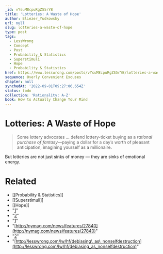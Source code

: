 ```yaml
---
_id: vYsuM8cpuRgZS5rYB
title: 'Lotteries: A Waste of Hope'
author: Eliezer_Yudkowsky
url: null
slug: lotteries-a-waste-of-hope
type: post
tags:
  - LessWrong
  - Concept
  - Post
  - Probability_& Statistics
  - Superstimuli
  - Hope
  - Probability_&_Statistics
href: https://www.lesswrong.com/posts/vYsuM8cpuRgZS5rYB/lotteries-a-waste-of-hope
sequence: Overly Convenient Excuses
chapter: null
synchedAt: '2022-09-01T09:27:06.654Z'
status: todo
collection: 'Rationality: A-Z'
book: How to Actually Change Your Mind
---
```


# Lotteries: A Waste of Hope
> Some lottery advocates ... defend lottery-ticket buying as a _rational purchase of fantasy_—paying a dollar for a day’s worth of pleasant anticipation, imagining yourself as a millionaire.

But lotteries are not just sinks of money — they are sinks of emotional energy.

# Related

- [[Probability & Statistics]]
- [[Superstimuli]]
- [[Hope]]
- "[1](#fn1x5)"
- "[2](#fn2x5)"
- "[1](#fn1x5-bk)"
- "[http://nymag.com/news/features/27840](http://nymag.com/news/features/27840)"
- "[2](#fn2x5-bk)"
- "[http://lesswrong.com/lw/hf/debiasing\_as\_nonselfdestruction](http://lesswrong.com/lw/hf/debiasing_as_nonselfdestruction)"